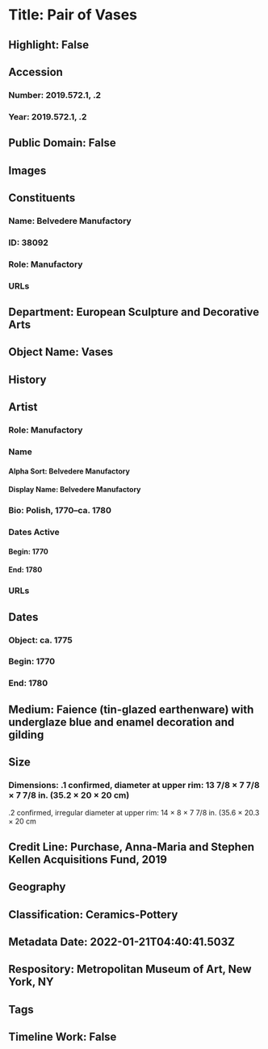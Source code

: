# Title: Pair of Vases
## Highlight: False
## Accession
### Number: 2019.572.1, .2
### Year: 2019.572.1, .2
## Public Domain: False
## Images
## Constituents
### Name: Belvedere Manufactory
### ID: 38092
### Role: Manufactory
### URLs
## Department: European Sculpture and Decorative Arts
## Object Name: Vases
## History
## Artist
### Role: Manufactory
### Name
#### Alpha Sort: Belvedere Manufactory
#### Display Name: Belvedere Manufactory
### Bio: Polish, 1770–ca. 1780
### Dates Active
#### Begin: 1770
#### End: 1780
### URLs
## Dates
### Object: ca. 1775
### Begin: 1770
### End: 1780
## Medium: Faience (tin-glazed earthenware) with underglaze blue and enamel decoration and gilding
## Size
### Dimensions: .1 confirmed, diameter at upper rim: 13 7/8 × 7 7/8 × 7 7/8 in. (35.2 × 20 × 20 cm)
.2 confirmed, irregular diameter at upper rim: 14 × 8 × 7 7/8 in. (35.6 × 20.3 × 20 cm
## Credit Line: Purchase, Anna-Maria and Stephen Kellen Acquisitions Fund, 2019
## Geography
## Classification: Ceramics-Pottery
## Metadata Date: 2022-01-21T04:40:41.503Z
## Respository: Metropolitan Museum of Art, New York, NY
## Tags
## Timeline Work: False